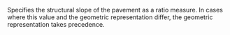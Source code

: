 Specifies the structural slope of the pavement as a ratio measure. In cases where this value and the geometric representation differ, the geometric representation takes precedence.
